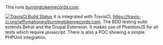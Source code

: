 This runs <a href="http://burningtokenrecords.com">burningtokenrecords.com</a>.

[![TravisCI Build Status](https://travis-ci.org/jeffymahoney/burningtokenrecords.svg?branch=7.x-1.x)](https://travis-ci.org/jeffymahoney/burningtokenrecords.com)
It is integrated with TravisCI, https://travis-ci.org/jeffymahoney/burningtokenrecords.com.
The BDD testing suite extends Behat and the Drupal Extension. It makes use of
PhantomJS for all tests which require javascript. There is also a POC showing a
simple PHPUnit integration.
